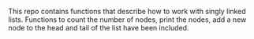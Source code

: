 This repo contains functions that describe how to work with
singly linked lists. Functions to count the number of nodes,
print the nodes, add a new node to the head and tail of the list
have been included.
